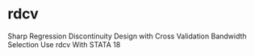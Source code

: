 # rdcv
Sharp Regression Discontinuity Design with Cross Validation Bandwidth Selection Use rdcv With STATA 18
